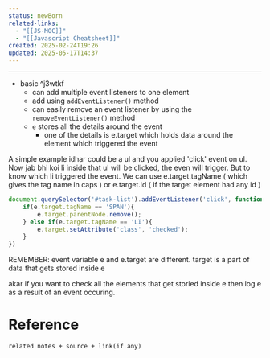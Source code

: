 ```yaml
---
status: newBorn
related-links:
  - "[[JS-MOC]]"
  - "[[Javascript Cheatsheet]]"
created: 2025-02-24T19:26
updated: 2025-05-17T14:37
---
```

---

- basic ^j3wtkf
	- can add multiple event listeners to one element
	- add using `addEventListener()` method
	- can easily remove an event listener by using the `removeEventListener()` method
	- `e` stores all the details around the event
		- one of the details is e.target which holds data around the element which triggered the event

A simple example idhar could be a ul and you applied 'click' event on ul. Now jab bhi koi li inside that ul will be clicked, the even will trigger. But to know which li triggered the event. We can use e.target.tagName ( which gives the tag name in caps ) or e.target.id ( if the target element had any id )

```javascript
document.querySelector('#task-list').addEventListener('click', function(e){
    if(e.target.tagName == 'SPAN'){
        e.target.parentNode.remove();
    } else if(e.target.tagName == 'LI'){
        e.target.setAttribute('class', 'checked');
    }
})
```

REMEMBER: event variable e and e.target are different. target is a part of data that gets stored inside e

akar if you want to check all the elements that get storied inside e then log e as a result of an event occuring.







# Reference
`related notes + source + link(if any)`
 

